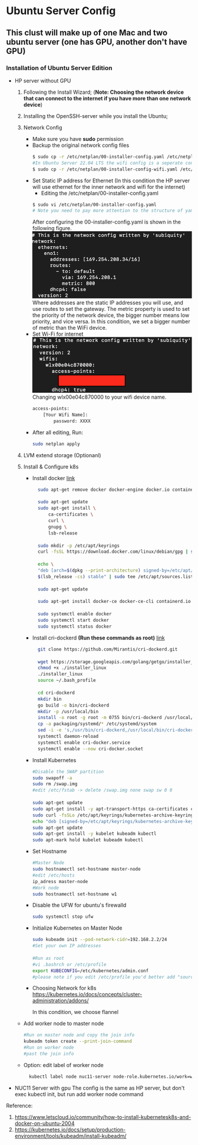 # Ubuntu Server Config
## This clust will make up of one Mac and two ubuntu server (one has GPU, another don't have GPU)
### Installation of Ubuntu Server Edition
- HP server without GPU
  1. Following the Install Wizard; 
   (**Note: Choosing the network device **that can **connect** to the** internet if you have more than one network device**)
  2. Installing the OpenSSH-server while you install the Ubuntu;
  3. Network Config
       - Make sure you have **sudo** permission
       - Backup the original network config files
           ```bash
           $ sudo cp -r /etc/netplan/00-installer-config.yaml /etc/netplan/00-installer-config.yaml.bak
           #In Ubuntu Server 22.04 LTS the wifi config is a seperate config file, you also can set wifi and ethernet in one config file
           $ sudo cp -r /etc/netplan/00-installer-config-wifi.yaml /etc/netplan/00-installer-config-wifi.yaml
           ``` 
        - Set Static IP address for Ethernet (In this condition the HP server will use ethernet for the inner network and wifi for the internet)
           -  Editing the /etc/netplan/00-installer-config.yaml 
           ```bash
           $ sudo vi /etc/netplan/00-installer-config.yaml
           # Note you need to pay more attention to the structure of yaml file, especially the space
           ```
           After configuring the 00-installer-config.yaml is shown in the following figure.
           ![avatar](ethernet.png)
           Where addresses are the static IP addresses you will use, and use routes to set the gateway. The metric property is used to set the priority of the network device, the bigger number means low priority, and vice versa. In this condition, we set a bigger number of metric than the WiFi device.
       - Set Wi-Fi for internet
             ![avatar](wifi.png)   
         Changing wlx00e04c870000 to your wifi device name.
         ```bash
         access-points:
             [Your Wifi Name]:
                 password: XXXX
         ```
        - After all editing, Run:
            ```bash
            sudo netplan apply
            ```
  4. LVM extend storage (Optionanl) 
    
  5. Install & Configure k8s
      - Install docker [link](https://docs.docker.com/engine/install/ubuntu/)
        ```bash
          sudo apt-get remove docker docker-engine docker.io containerd runc
          
          sudo apt-get update
          sudo apt-get install \ 
              ca-certificates \
              curl \
              gnupg \
              lsb-release

          sudo mkdir -p /etc/apt/keyrings
          curl -fsSL https://download.docker.com/linux/debian/gpg | sudo gpg --dearmor -o /etc/apt/keyrings/docker.gpg

          echo \
          "deb [arch=$(dpkg --print-architecture) signed-by=/etc/apt/keyrings/docker.gpg] https://download.docker.com/linux/debian \
          $(lsb_release -cs) stable" | sudo tee /etc/apt/sources.list.d/docker.list > /dev/null

          sudo apt-get update

          sudo apt-get install docker-ce docker-ce-cli containerd.io docker-compose-plugin

          sudo systemctl enable docker
          sudo systemctl start docker
          sudo systemctl status docker       
        ```  
      - Install cri-dockerd  **(Run these commands as root)** [link](https://github.com/Mirantis/cri-dockerd)
        ```bash
          git clone https://github.com/Mirantis/cri-dockerd.git

          wget https://storage.googleapis.com/golang/getgo/installer_linux
          chmod +x ./installer_linux
          ./installer_linux
          source ~/.bash_profile

          cd cri-dockerd
          mkdir bin
          go build -o bin/cri-dockerd
          mkdir -p /usr/local/bin
          install -o root -g root -m 0755 bin/cri-dockerd /usr/local/bin/cri-dockerd
          cp -a packaging/systemd/* /etc/systemd/system
          sed -i -e 's,/usr/bin/cri-dockerd,/usr/local/bin/cri-dockerd,' /etc/systemd/system/cri-docker.service
          systemctl daemon-reload
          systemctl enable cri-docker.service
          systemctl enable --now cri-docker.socket

        ``` 
      - Install Kubernetes
        
        ```bash
        #Disable the SWAP partition
        sudo swapoff -a
        sudo rm /swap.img
        #edit /etc/fstab -> delete /swap.img none swap sw 0 0
    
        sudo apt-get update
        sudo apt-get install -y apt-transport-https ca-certificates curl
        sudo curl -fsSLo /etc/apt/keyrings/kubernetes-archive-keyring.gpg https://packages.cloud.google.com/apt/doc/apt-key.gpg
        echo "deb [signed-by=/etc/apt/keyrings/kubernetes-archive-keyring.gpg] https://apt.kubernetes.io/ kubernetes-xenial main" | sudo tee /etc/apt/sources.list.d/kubernetes.list
        sudo apt-get update
        sudo apt-get install -y kubelet kubeadm kubectl
        sudo apt-mark hold kubelet kubeadm kubectl
        ```
     - Set Hostname
        ```bash
        #Master Node
        sudo hostnamectl set-hostname master-node
        #edit /etc/hosts
        ip_adress master-node
        #Work node
        sudo hostnamectl set-hostname w1
        ```
     - Disable the UFW for ubuntu's firewalld
        ```bash
        sudo systemctl stop ufw
        ``` 
     - Initialize Kubernetes on Master Node
       ```bash
       sudo kubeadm init --pod-network-cidr=192.168.2.2/24
       #Set your own IP addresses 

       #Run as root
       #vi .bashrch or /etc/profile
       export KUBECONFIG=/etc/kubernetes/admin.conf
       #please note if you edit /etc/profile you'd better add "source /etc/profile" to your .bashrc
       ```
     - Choosing Network for k8s
        https://kubernetes.io/docs/concepts/cluster-administration/addons/

        In this condition, we choose flannel

    - Add worker node to master node
      
      ```bash
      #Run on master node and copy the join info
      kubeadm token create --print-join-command
      #Run on worker node
      #past the join info
      ```
    - Option: edit label of worker node
      ```bash 
        kubectl label node nuc11-server node-role.kubernetes.io/work=worker 
      ```  
- NUC11 Server with gpu
  The config is the same as HP server, but don't exec kubectl init, but run add worker node  command

       

    
Reference: 

1. https://www.letscloud.io/community/how-to-install-kubernetesk8s-and-docker-on-ubuntu-2004
2. https://kubernetes.io/docs/setup/production-environment/tools/kubeadm/install-kubeadm/